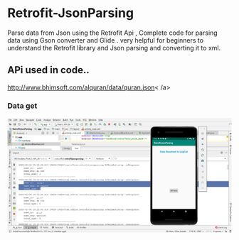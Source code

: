 # Retrofit-JsonParsing
Parse data from Json using the Retrofit Api , Complete code for parsing data using Gson converter and Glide . very helpful for beginners to understand the Retrofit library and Json parsing and converting it to xml.

## APi used in code..

<a href="http://www.bhimsoft.com/alquran/data/quran.json">http://www.bhimsoft.com/alquran/data/quran.json< /a>

### Data get

<img src="https://github.com/WaseemAftab/Retrofit-JsonParsing/blob/master/images/Screenshot%20(108).png" />
